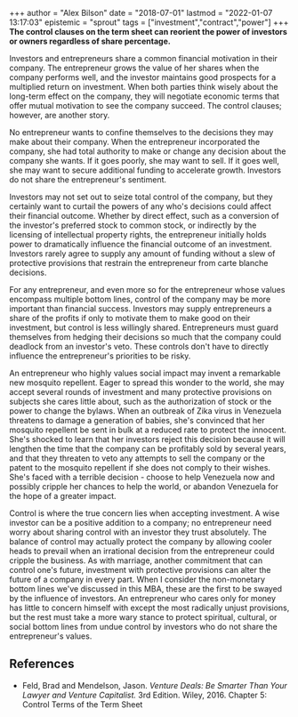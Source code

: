 +++
author = "Alex Bilson"
date = "2018-07-01"
lastmod = "2022-01-07 13:17:03"
epistemic = "sprout"
tags = ["investment","contract","power"]
+++
**The control clauses on the term sheet can reorient the power of investors or owners regardless of share percentage.**

Investors and entrepreneurs share a common financial motivation in their company. The entrepreneur grows the value of her shares when the company performs well, and the investor maintains good prospects for a multiplied return on investment. When both parties think wisely about the long-term effect on the company, they will negotiate economic terms that offer mutual motivation to see the company succeed. The control clauses; however, are another story.

No entrepreneur wants to confine themselves to the decisions they may make about their company. When the entrepreneur incorporated the company, she had total authority to make or change any decision about the company she wants. If it goes poorly, she may want to sell. If it goes well, she may want to secure additional funding to accelerate growth. Investors do not share the entrepreneur's sentiment.

Investors may not set out to seize total control of the company, but they certainly want to curtail the powers of any who's decisions could affect their financial outcome. Whether by direct effect, such as a conversion of the investor's preferred stock to common stock, or indirectly by the licensing of intellectual property rights, the entrepreneur initially holds power to dramatically influence the financial outcome of an investment. Investors rarely agree to supply any amount of funding without a slew of protective provisions that restrain the entrepreneur from carte blanche decisions.

For any entrepreneur, and even more so for the entrepreneur whose values encompass multiple bottom lines, control of the company may be more important than financial success. Investors may supply entrepreneurs a share of the profits if only to motivate them to make good on their investment, but control is less willingly shared. Entrepreneurs must guard themselves from hedging their decisions so much that the company could deadlock from an investor's veto. These controls don't have to directly influence the entrepreneur's priorities to be risky.

An entrepreneur who highly values social impact may invent a remarkable new mosquito repellent. Eager to spread this wonder to the world, she may accept several rounds of investment and many protective provisions on subjects she cares little about, such as the authorization of stock or the power to change the bylaws. When an outbreak of Zika virus in Venezuela threatens to damage a generation of babies, she's convinced that her mosquito repellent be sent in bulk at a reduced rate to protect the innocent. She's shocked to learn that her investors reject this decision because it will lengthen the time that the company can be profitably sold by several years, and that they threaten to veto any attempts to sell the company or the patent to the mosquito repellent if she does not comply to their wishes. She's faced with a terrible decision - choose to help Venezuela now and possibly cripple her chances to help the world, or abandon Venezuela for the hope of a greater impact.

Control is where the true concern lies when accepting investment. A wise investor can be a positive addition to a company; no entrepreneur need worry about sharing control with an investor they trust absolutely. The balance of control may actually protect the company by allowing cooler heads to prevail when an irrational decision from the entrepreneur could cripple the business. As with marriage, another commitment that can control one's future, investment with protective provisions can alter the future of a company in every part. When I consider the non-monetary bottom lines we've discussed in this MBA, these are the first to be swayed by the influence of investors. An entrepreneur who cares only for money has little to concern himself with except the most radically unjust provisions, but the rest must take a more wary stance to protect spiritual, cultural, or social bottom lines from undue control by investors who do not share the entrepreneur's values.

## References

- Feld, Brad and Mendelson, Jason. _Venture Deals: Be Smarter Than Your Lawyer and Venture Capitalist._ 3rd Edition. Wiley, 2016. Chapter 5: Control Terms of the Term Sheet
